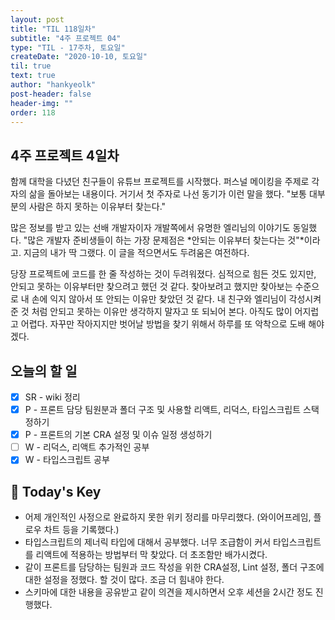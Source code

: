 ```yaml
---
layout: post
title: "TIL 118일차"
subtitle: "4주 프로젝트 04"
type: "TIL - 17주차, 토요일"
createDate: "2020-10-10, 토요일"
til: true
text: true
author: "hankyeolk"
post-header: false
header-img: ""
order: 118
---
```


## 4주 프로젝트 4일차

함께 대학을 다녔던 친구들이 유튜브 프로젝트를 시작했다. 퍼스널 메이킹을 주제로 각자의 삶을 돌아보는 내용이다. 거기서 첫 주자로 나선 동기가 이런 말을 했다. "보통 대부분의 사람은 하지 못하는 이유부터 찾는다." <br />

많은 정보를 받고 있는 선배 개발자이자 개발쪽에서 유명한 엘리님의 이야기도 동일했다. "많은 개발자 준비생들이 하는 가장 문제점은 *안되는 이유부터 찾는다는 것"*이라고. 지금의 내가 딱 그랬다. 이 글을 적으면서도 두려움은 여전하다. <br />

당장 프로젝트에 코드를 한 줄 작성하는 것이 두려워졌다. 심적으로 힘든 것도 있지만, 안되고 못하는 이유부터만 찾으려고 했던 것 같다. 찾아보려고 했지만 찾아보는 수준으로 내 손에 익지 않아서 또 안되는 이유만 찾았던 것 같다. 내 친구와 엘리님이 각성시켜준 것 처럼 안되고 못하는 이유만 생각하지 말자고 또 되뇌어 본다. 아직도 많이 어지럽고 어렵다. 자꾸만 작아지지만 벗어날 방법을 찾기 위해서 하루를 또 악착으로 도배 해야겠다. <br />

## 오늘의 할 일

- [x] SR - wiki 정리 <br />
- [x] P - 프론트 담당 팀원분과 폴더 구조 및 사용할 리액트, 리덕스, 타입스크립트 스택 정하기 <br />
- [x] P - 프론트의 기본 CRA 설정 및 이슈 일정 생성하기 <br />
- [ ] W - 리덕스, 리액트 추가적인 공부 <br />
- [x] W - 타입스크립트 공부

## 🦄 Today's Key

- 어제 개인적인 사정으로 완료하지 못한 위키 정리를 마무리했다. (와이어프레임, 플로우 차트 등을 기록했다.)
- 타입스크립트의 제너릭 타입에 대해서 공부했다. 너무 조급함이 커서 타입스크립트를 리액트에 적용하는 방법부터 막 찾았다. 더 초조함만 배가시켰다.
- 같이 프론트를 담당하는 팀원과 코드 작성을 위한 CRA설정, Lint 설정, 폴더 구조에 대한 설정을 정했다. 할 것이 많다. 조금 더 힘내야 한다.
- 스키마에 대한 내용을 공유받고 같이 의견을 제시하면서 오후 세션을 2시간 정도 진행했다.
